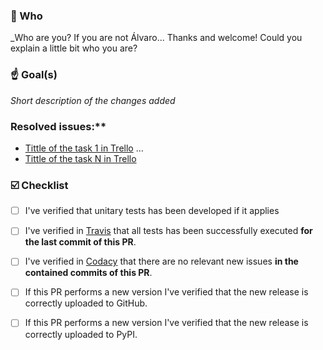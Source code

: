 ### :bust_in_silhouette: Who
_Who are you? If you are not Álvaro... Thanks and welcome! Could you explain a little bit who you are?


### :point_up: Goal(s)
_Short description of the changes added_ 


### Resolved issues:**
*  [Tittle of the task 1 in Trello](https://trello.com/)
...
*  [Tittle of the task N in Trello](https://trello.com/)


### :ballot_box_with_check: Checklist
* [ ] I've verified that unitary tests has been developed if it applies 
* [ ] I've verified in [Travis](https://travis-ci.org/alopezna5/mASAPP_CI/builds) that all tests has been successfully executed  **for the last commit of this PR**.
* [ ] I've verified in [Codacy](https://app.codacy.com/manual/alopezna5/mASAPP_CI/dashboard) that there are no relevant new issues **in the contained commits of this PR**.
* [ ] If this PR performs a new version I've verified that the new release is correctly uploaded to GitHub.
* [ ] If this PR performs a new version I've verified that the new release is correctly uploaded to PyPI.


